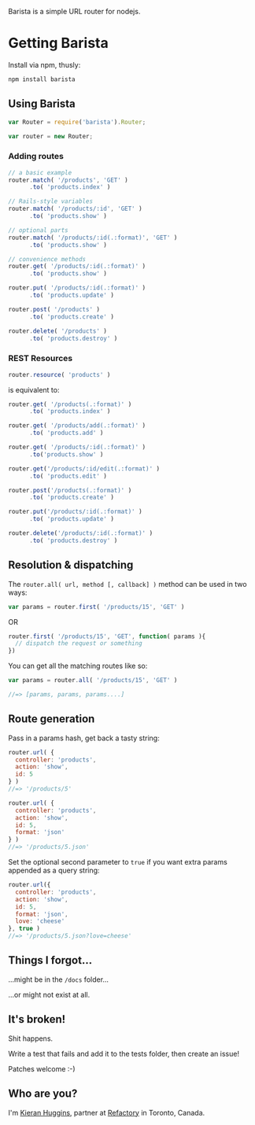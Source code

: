 Barista is a simple URL router for nodejs.

Getting Barista
===============

Install via npm, thusly:

```javascript
npm install barista
```

Using Barista
-------------

```javascript
var Router = require('barista').Router;

var router = new Router;
```


### Adding routes
```javascript
// a basic example
router.match( '/products', 'GET' )
      .to( 'products.index' )

// Rails-style variables
router.match( '/products/:id', 'GET' )
      .to( 'products.show' )

// optional parts
router.match( '/products/:id(.:format)', 'GET' )
      .to( 'products.show' )

// convenience methods
router.get( '/products/:id(.:format)' )
      .to( 'products.show' )

router.put( '/products/:id(.:format)' )
      .to( 'products.update' )

router.post( '/products' )
      .to( 'products.create' )

router.delete( '/products' )
      .to( 'products.destroy' )
```
### REST Resources

```javascript
router.resource( 'products' )
```

is equivalent to:

```javascript
router.get( '/products(.:format)' )
      .to( 'products.index' )

router.get( '/products/add(.:format)' )
      .to( 'products.add' )

router.get( '/products/:id(.:format)' )
      .to('products.show' )

router.get('/products/:id/edit(.:format)' )
      .to( 'products.edit' )

router.post('/products(.:format)' )
      .to( 'products.create' )

router.put('/products/:id(.:format)' )
      .to( 'products.update' )

router.delete('/products/:id(.:format)' )
      .to( 'products.destroy' )
```

Resolution & dispatching
------------------------

The `router.all( url, method [, callback] )` method can be used in two ways:

```javascript
var params = router.first( '/products/15', 'GET' )
```
OR
```javascript
router.first( '/products/15', 'GET', function( params ){
  // dispatch the request or something
})
```

You can get all the matching routes like so:
```javascript
var params = router.all( '/products/15', 'GET' )

//=> [params, params, params....]
```

Route generation
----------------

Pass in a params hash, get back a tasty string:
```javascript
router.url( { 
  controller: 'products', 
  action: 'show', 
  id: 5
} )
//=> '/products/5'

router.url( {
  controller: 'products', 
  action: 'show', 
  id: 5, 
  format: 'json'
} )
//=> '/products/5.json'
```
Set the optional second parameter to `true` if you want
extra params appended as a query string:
```javascript
router.url({ 
  controller: 'products', 
  action: 'show', 
  id: 5, 
  format: 'json', 
  love: 'cheese' 
}, true )
//=> '/products/5.json?love=cheese'
```

Things I forgot...
------------------
...might be in the `/docs` folder...

...or might not exist at all.


It's broken!
------------
Shit happens.

Write a test that fails and add it to the tests folder,
then create an issue!

Patches welcome :-)


Who are you?
------------
I'm [Kieran Huggins](mailto:kieran@refactory.ca), partner at [Refactory](http://refactory.ca) in Toronto, Canada.